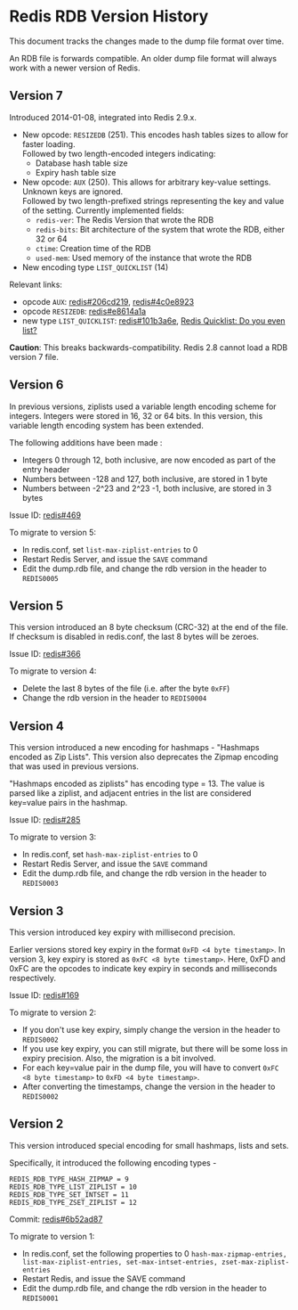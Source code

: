 # Redis RDB Version History

This document tracks the changes made to the dump file format over time.

An RDB file is forwards compatible. An older dump file format will always work with a newer version of Redis.

## Version 7

Introduced 2014-01-08, integrated into Redis 2.9.x.

* New opcode: `RESIZEDB` (251). This encodes hash tables sizes to allow for faster loading.  
  Followed by two length-encoded integers indicating:
    * Database hash table size
    * Expiry hash table size
* New opcode: `AUX` (250). This allows for arbitrary key-value settings. Unknown keys are ignored.  
  Followed by two length-prefixed strings representing the key and value of the setting. Currently implemented fields:
    * `redis-ver`: The Redis Version that wrote the RDB
    * `redis-bits`: Bit architecture of the system that wrote the RDB, either 32 or 64
    * `ctime`: Creation time of the RDB
    * `used-mem`: Used memory of the instance that wrote the RDB
* New encoding type `LIST_QUICKLIST` (14)

Relevant links:

* opcode `AUX`: [redis#206cd219](https://github.com/antirez/redis/commit/206cd219b63c2255c0238cb9c602b65f05e98120), [redis#4c0e8923](https://github.com/antirez/redis/commit/4c0e8923a6cb376c7b2a53fa76ae95f74610285c)
* opcode `RESIZEDB`: [redis#e8614a1a](https://github.com/antirez/redis/commit/e8614a1a77d2989f7be3cb7b24cd88b01f14f17e)
* new type `LIST_QUICKLIST`: [redis#101b3a6e](https://github.com/antirez/redis/commit/101b3a6e42e84e5cb423ef413225d8b8d8cc0bbc), [Redis Quicklist: Do you even list?](https://matt.sh/redis-quicklist-visions)

**Caution**: This breaks backwards-compatibility. Redis 2.8 cannot load a RDB version 7 file.

## Version 6

In previous versions, ziplists used a variable length encoding scheme for integers.
Integers were stored in 16, 32 or 64 bits. In this version, this variable length
encoding system has been extended.

The following additions have been made :

* Integers 0 through 12, both inclusive, are now encoded as part of the entry header
* Numbers between -128 and 127, both inclusive, are stored in 1 byte
* Numbers between -2^23 and 2^23 -1, both inclusive, are stored in 3 bytes

Issue ID: [redis#469](https://github.com/antirez/redis/issues/469)

To migrate to version 5:

* In redis.conf, set `list-max-ziplist-entries` to 0
* Restart Redis Server, and issue the `SAVE` command
* Edit the dump.rdb file, and change the rdb version in the header to `REDIS0005`


## Version 5

This version introduced an 8 byte checksum (CRC-32) at the end of the file. If checksum is disabled in redis.conf,
the last 8 bytes will be zeroes.

Issue ID: [redis#366](https://github.com/antirez/redis/issues/366)

To migrate to version 4:

* Delete the last 8 bytes of the file (i.e. after the byte `0xFF`)
* Change the rdb version in the header to `REDIS0004`


## Version 4

This version introduced a new encoding for hashmaps - "Hashmaps encoded as Zip Lists". This version also deprecates
the Zipmap encoding that was used in previous versions.

"Hashmaps encoded as ziplists" has encoding type = 13. The value is parsed like a ziplist, and adjacent entries
in the list are considered key=value pairs in the hashmap.

Issue ID: [redis#285](https://github.com/antirez/redis/pull/285)

To migrate to version 3:

* In redis.conf, set `hash-max-ziplist-entries` to 0
* Restart Redis Server, and issue the `SAVE` command
* Edit the dump.rdb file, and change the rdb version in the header to `REDIS0003`

## Version 3

This version introduced key expiry with millisecond precision.

Earlier versions stored key expiry in the format `0xFD <4 byte timestamp>`. In version 3, key expiry is stored as
`0xFC <8 byte timestamp>`. Here, 0xFD and 0xFC are the opcodes to indicate key expiry in seconds and milliseconds respectively.

Issue ID: [redis#169](https://github.com/antirez/redis/issues/169)

To migrate to version 2:

* If you don't use key expiry, simply change the version in the header to `REDIS0002`
* If you use key expiry, you can still migrate, but there will be some loss in expiry precision. Also, the migration is a bit involved.
* For each key=value pair in the dump file, you will have to convert `0xFC <8 byte timestamp>` to `0xFD <4 byte timestamp>`.
* After converting the timestamps, change the version in the header to `REDIS0002`

## Version 2

This version introduced special encoding for small hashmaps, lists and sets.

Specifically, it introduced the following encoding types -

    REDIS_RDB_TYPE_HASH_ZIPMAP = 9
    REDIS_RDB_TYPE_LIST_ZIPLIST = 10
    REDIS_RDB_TYPE_SET_INTSET = 11
    REDIS_RDB_TYPE_ZSET_ZIPLIST = 12

Commit: [redis#6b52ad87](https://github.com/antirez/redis/commit/6b52ad87c05ca2162a2d21f1f5b5329bf52a7678)

To migrate to version 1:

* In redis.conf, set the following properties to 0 `hash-max-zipmap-entries, list-max-ziplist-entries, set-max-intset-entries, zset-max-ziplist-entries`
* Restart Redis, and issue the SAVE command
* Edit the dump.rdb file, and change the rdb version in the header to `REDIS0001`

